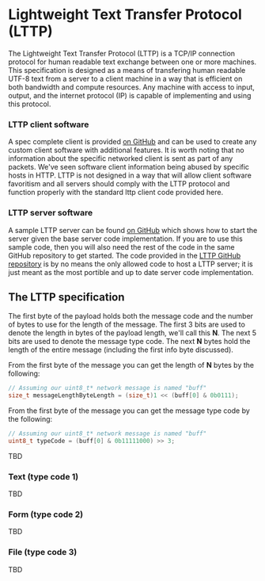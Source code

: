 # Lightweight Text Transfer Protocol (LTTP)
The Lightweight Text Transfer Protocol (LTTP) is a TCP/IP connection protocol for human readable text exchange between one or more machines. This specification is designed as a means of transfering human readable UTF-8 text from a server to a client machine in a way that is efficient on both bandwidth and compute resources. Any machine with access to input, output, and the internet protocol (IP) is capable of implementing and using this protocol.

### LTTP client software
A spec complete client is provided [on GitHub](https://github.com/BrentFarris/lttp/tree/master/src/client) and can be used to create any custom client software with additional features. It is worth noting that no information about the specific networked client is sent as part of any packets. We've seen software client information being abused by specific hosts in HTTP. LTTP is not designed in a way that will allow client software favoritism and all servers should comply with the LTTP protocol and function properly with the standard lttp client code provided here.

### LTTP server software
A sample LTTP server can be found [on GitHub](https://github.com/BrentFarris/lttp/tree/master/src/server) which shows how to start the server given the base server code implementation. If you are to use this sample code, then you will also need the rest of the code in the same GitHub repository to get started. The code provided in the [LTTP GitHub repository](https://github.com/BrentFarris/lttp) is by no means the only allowed code to host a LTTP server; it is just meant as the most portible and up to date server code implementation.

## The LTTP specification
The first byte of the payload holds both the message code and the number of bytes to use for the length of the message. The first 3 bits are used to denote the length in bytes of the payload length, we'll call this **N**. The next 5 bits are used to denote the message type code. The next **N** bytes hold the length of the entire message (including the first info byte discussed).

From the first byte of the message you can get the length of **N** bytes by the following:
```c
// Assuming our uint8_t* network message is named "buff"
size_t messageLengthByteLength = (size_t)1 << (buff[0] & 0b0111);
```

From the first byte of the message you can get the message type code by the following:
```c
// Assuming our uint8_t* network message is named "buff"
uint8_t typeCode = (buff[0] & 0b11111000) >> 3;
```

TBD

### Text (type code 1)
TBD

### Form (type code 2)
TBD

### File (type code 3)
TBD
